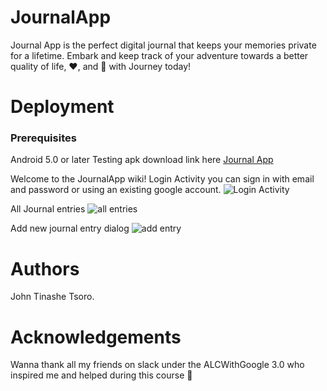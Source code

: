 # JournalApp
Journal App is the perfect digital journal that keeps your memories private for a lifetime. Embark and keep track of your adventure towards a better quality of life, ❤️, and 🙂 with Journey today!


# Deployment
### Prerequisites
Android 5.0 or later
Testing apk download link here
[Journal App](https://drive.google.com/open?id=18_hTNITBvgWYtMQaxP_mN03t8-RYYC-W)

Welcome to the JournalApp wiki!
Login Activity you can sign in with email and password or using an existing google account.
![Login Activity](https://firebasestorage.googleapis.com/v0/b/journalapp-985e6.appspot.com/o/Screenshot_20180628-155001_Journal%20App.jpg?alt=media&token=9a608df5-2272-4d4d-a33a-e4618306bfcf)

All Journal entries 
![all entries](https://drive.google.com/file/d/1zlY-glMXf4bgm9HOsW_ST_tqKckyIvHh/view?usp=sharing)

Add new journal entry dialog
![add entry](https://drive.google.com/file/d/15QXLIXe340f89snHv-3TeC5Zp-M6WZ9y/view?usp=sharing)


# Authors
John Tinashe Tsoro.

# Acknowledgements
Wanna thank all my friends on slack under the ALCWithGoogle 3.0 who inspired me and helped during this course 🙂
